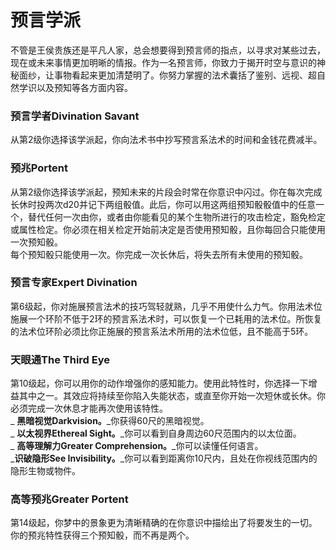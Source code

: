 # 预言学派

&#x20;   不管是王侯贵族还是平凡人家，总会想要得到预言师的指点，以寻求对某些过去，现在或未来事情更加明晰的情报。作为一名预言师，你致力于揭开时空与意识的神秘面纱，让事物看起来更加清楚明了。你努力掌握的法术囊括了鉴别、远视、超自然学识以及预知等各方面内容。

### **预言学者Divination Savant**

&#x20;   从第2级你选择该学派起，你向法术书中抄写预言系法术的时间和金钱花费减半。

### **预兆Portent**

&#x20;   从第2级你选择该学派起，预知未来的片段会时常在你意识中闪过。你在每次完成长休时投两次d20并记下两组骰值。此后，你可以用这两组预知骰骰值中的任意一个，替代任何一次由你，或者由你能看见的某个生物所进行的攻击检定，豁免检定或属性检定。你必须在相关检定开始前决定是否使用预知骰，且你每回合只能使用一次预知骰。\
&#x20;   每个预知骰只能使用一次。你完成一次长休后，将失去所有未使用的预知骰。

### **预言专家Expert Divination**

&#x20;   第6级起，你对施展预言法术的技巧驾轻就熟，几乎不用使什么力气。你用法术位施展一个环阶不低于2环的预言系法术时，可以恢复一个已耗用的法术位。所恢复的法术位环阶必须比你正施展的预言系法术所用的法术位低，且不能高于5环。

### **天眼通The Third Eye**

&#x20;   第10级起，你可以用你的动作增强你的感知能力。使用此特性时，你选择一下增益其中之一。其效应将持续至你陷入失能状态，或直至你开始一次短休或长休。你必须完成一次休息才能再次使用该特性。\
&#x20;   _    **黑暗视觉Darkvision。**_你获得60尺的黑暗视觉。\
&#x20;   _    **以太视界Ethereal Sight。**_你可以看到自身周边60尺范围内的以太位面。\
&#x20;   _    **高等理解力Greater Comprehension。**_你可以读懂任何语言。\
&#x20;   _**识破隐形See Invisibility。**_你可以看到距离你10尺内，且处在你视线范围内的隐形生物或物件。

### **高等预兆Greater Portent**

&#x20;   第14级起，你梦中的景象更为清晰精确的在你意识中描绘出了将要发生的一切。你的预兆特性获得三个预知骰，而不再是两个。
